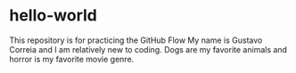 # hello-world
This repository is for practicing the GitHub Flow
My name is Gustavo Correia and I am relatively new to coding. Dogs are my favorite animals and horror is my favorite movie genre.
